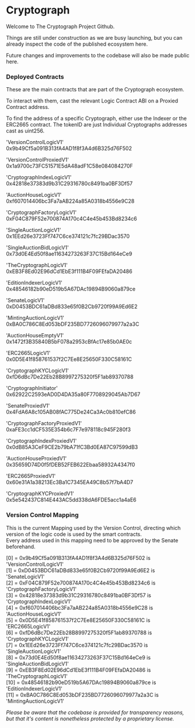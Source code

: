# Cryptograph

Welcome to The Cryptograph Project Github.

Things are still under construction as we are busy launching, but you can already inspect the code of the published ecosystem here. 

Future changes and improvements to the codebase will also be made public here.  


### Deployed Contracts
These are the main contracts that are part of the Cryptograph ecosystem.

To interact with them, cast the relevant Logic Contract ABI on a Proxied Contract address.   

To find the address of a specific Cryptograph, either use the Indexer or the ERC2665 contract. The tokenID are just Individual Cryptographs addresses cast as uint256.    
  
'VersionControlLogicV1'  
0x9b49Cf5a091B313fA4AD1f8f3A4d6B325d76F502  
  
'VersionControlProxiedV1'  
0x1a9700c73FC51571E5dA48adF1C58e084084270F  

'CryptographIndexLogicV1'  
0x42818e37383d9b31C29316780c8491ba0BF3Df57  

'AuctionHouseLogicV1'  
0xf607014406bc3Fa7aAB224a85A0318b4556e9C28  
  
'CryptographFactoryLogicV1'  
0xF04C879F52e700874A170c4C4e45b453Bd8234c6  
  
'SingleAuctionLogicV1'  
0x1EEd26e3723Ff747C6ce374121c7fc29BDac3570  
  
'SingleAuctionBidLogicV1'  
0x73d0E4Ed50f8ae11634273263F37C15Bd164eCe9  
  
'TheCryptographLogicV1'  
0xEB3F8Ed02E96dCd1EbE3f111B4F09FEfaDA20486  
  
'EditionIndexerLogicV1'  
0x48546182b90eD519b5A67DAc19894B9060a879ce  
  
'SenateLogicV1'  
0xD0453BDC61aDBd833e65f0B2Cb9720f99A9Ed6E2  
  
'MintingAuctionLogicV1'  
0xBA0C786C8Ed053bDF235BD7726096079977a2a3C  
  
'AuctionHouseEmptyV1'  
0x1472f3B35840B5bF078a2953cBfAc17e85b0AE0c  
  
'ERC2665LogicV1'  
0x0D5E41f858761537f2C7Ee8E25650F330C58161C  
  
'CryptographKYCLogicV1'  
0xfD6dBc7De22Eb28B8997275320f5F1ab89370788  
  
'CryptographInitiator'  
0x62922C2593eAD0D4DA35a80F7708929045Ab7D67  
  
'SenateProxiedV1'  
0x4FdA6A8c105AB08fAC775De24Ca3Ac0b810efC86  
  
'CryptographFactoryProxiedV1'  
0xaFE3cc1dCF535E354b6c7F7e978118c945F280f3  
  
'CryptographIndexProxiedV1'  
0x0dB85A3CeF9CE2b79bA71fC3Bd0EA87C97599dB3  
  
'AuctionHouseProxiedV1'  
0x35659D74D0f5fDEB52FEB622Ebaa58932A4347f0  
  
'ERC2665ProxiedV1'  
0x60e31A1a38213Ec3Ba1C7345EA49C8b57f7bA4D7  
  
'CryptographKYCProxiedV1'  
0x5e542437C814E443AC5dd338dA6FDE5acc1a4aE6  
  
### Version Control Mapping  
  This is the current Mapping used by the Version Control, directing which version of the logic code is used by the smart contracts.     
Every address used in this mapping need to be approved by the Senate beforehand.   
  
  
[0] = 	0x9b49Cf5a091B313fA4AD1f8f3A4d6B325d76F502 is 'VersionControlLogicV1'  
[1] = 	0xD0453BDC61aDBd833e65f0B2Cb9720f99A9Ed6E2 is 'SenateLogicV1'  
[2] = 	0xF04C879F52e700874A170c4C4e45b453Bd8234c6 is 'CryptographFactoryLogicV1'  
[3] = 	0x42818e37383d9b31C29316780c8491ba0BF3Df57 is 'CryptographIndexLogicV1'  
[4] = 	0xf607014406bc3Fa7aAB224a85A0318b4556e9C28 is 'AuctionHouseLogicV1'  
[5] = 	0x0D5E41f858761537f2C7Ee8E25650F330C58161C is 'ERC2665LogicV1'  
[6] = 	0xfD6dBc7De22Eb28B8997275320f5F1ab89370788 is 'CryptographKYCLogicV1'  
[7] = 	0x1EEd26e3723Ff747C6ce374121c7fc29BDac3570 is 'SingleAuctionLogicV1'  
[8] = 	0x73d0E4Ed50f8ae11634273263F37C15Bd164eCe9 is 'SingleAuctionBidLogicV1'  
[9] = 	0xEB3F8Ed02E96dCd1EbE3f111B4F09FEfaDA20486 is 'TheCryptographLogicV1'  
[10] = 	0x48546182b90eD519b5A67DAc19894B9060a879ce is 'EditionIndexerLogicV1'  
[11] = 	0xBA0C786C8Ed053bDF235BD7726096079977a2a3C is 'MintingAuctionLogicV1'   
         
            
               
                
                
*Please be aware that the codebase is provided for transparency reasons, but that it's content is nonetheless protected by a proprietary license.*     
